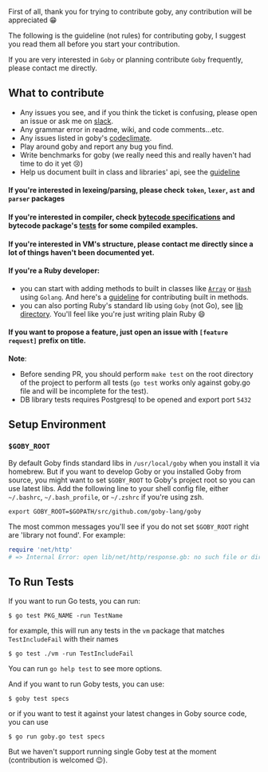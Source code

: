 First of all, thank you for trying to contribute goby, any contribution will be appreciated 😁

The following is the guideline (not rules) for contributing goby, I suggest you read them all before you start your contribution.

If you are very interested in `Goby` or planning contribute `Goby` frequently, please contact me directly.

## What to contribute

- Any issues you see, and if you think the ticket is confusing, please open an issue or ask me on [slack](https://goby-lang-slackin.herokuapp.com).
- Any grammar error in readme, wiki, and code comments...etc.
- Any issues listed in goby's [codeclimate](https://codeclimate.com/github/goby-lang/goby/issues).
- Play around goby and report any bug you find.
- Write benchmarks for goby (we really need this and really haven't had time to do it yet 😢)
- Help us document built in class and libraries' api, see the [guideline](https://github.com/goby-lang/goby/wiki/Documenting-Goby-Code)


#### If you're interested in lexeing/parsing, please check `token`, `lexer`, `ast` and `parser` packages

#### If you're interested in compiler, check [bytecode specifications](https://github.com/goby-lang/goby/wiki/Bytecode-Instruction-specs) and bytecode package's [tests](https://github.com/goby-lang/goby/blob/master/bytecode/generator_test.go) for some compiled examples.

#### If you're interested in VM's structure, please contact me directly since a lot of things haven't been documented yet.

#### If you're a Ruby developer:
  - you can start with adding methods to built in classes like [`Array`](https://github.com/goby-lang/goby/blob/master/vm/array.go) or [`Hash`](https://github.com/goby-lang/goby/blob/master/vm/hash.go) using `Golang`. And here's a [guideline](https://github.com/goby-lang/goby/wiki/Contibuting-a-Method) for contributing built in methods.
  - you can also porting Ruby's standard lib using `Goby` (not Go), see [lib directory](https://github.com/goby-lang/goby/tree/master/lib/net). You'll feel like you're just writing plain Ruby 😄

#### If you want to propose a feature, just open an issue with `[feature request]` prefix on title.

**Note**:
  - Before sending PR, you should perform `make test` on the root directory of the project to perform all tests (`go test` works only against goby.go file and will be incomplete for the test).
  - DB library tests requires Postgresql to be opened and export port `5432`


## Setup Environment


### `$GOBY_ROOT`

By default Goby finds standard libs in `/usr/local/goby` when you install it via homebrew.
But if you want to develop Goby or you installed Goby from source, you might want to set `$GOBY_ROOT` to Goby's project root so you can use latest libs.
Add the following line to your shell config file, either `~/.bashrc`, `~/.bash_profile`, or `~/.zshrc` if you're using zsh.

```
export GOBY_ROOT=$GOPATH/src/github.com/goby-lang/goby
```

The most common messages you'll see if you do not set `$GOBY_ROOT` right are 'library not found'. For example:

```ruby
require 'net/http'
# => Internal Error: open lib/net/http/response.gb: no such file or directory
```



## To Run Tests

If you want to run Go tests, you can run:

```
$ go test PKG_NAME -run TestName
```

for example, this will run any tests in the `vm` package that matches `TestIncludeFail` with their names

```
$ go test ./vm -run TestIncludeFail
```

You can run `go help test` to see more options.

And if you want to run Goby tests, you can use:

```
$ goby test specs
```

or if you want to test it against your latest changes in Goby source code, you can use

```
$ go run goby.go test specs
```

But we haven't support running single Goby test at the moment (contribution is welcomed 😉).



